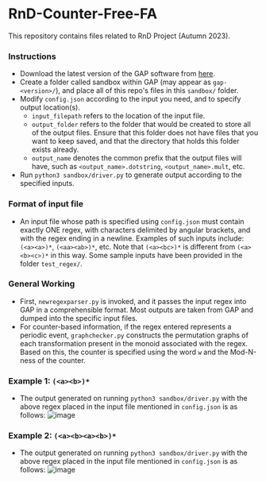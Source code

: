 # RnD-Counter-Free-FA
This repository contains files related to RnD Project (Autumn 2023).

### Instructions
- Download the latest version of the GAP software from [here](https://www.gap-system.org/Download/).
- Create a folder called sandbox within GAP (may appear as ```gap-<version>/```), and place all of this repo's files in this ```sandbox/``` folder.
- Modify ```config.json``` according to the input you need, and to specify output location(s).
  - ```input_filepath``` refers to the location of the input file.
  - ```output_folder``` refers to the folder that would be created to store all of the output files. Ensure that this folder does not have files that you want to keep saved, and that the directory that holds this folder exists already.
  - ```output_name``` denotes the common prefix that the output files will have, such as ```<output_name>.dotstring```, ```<output_name>.mult```, etc.
- Run ```python3 sandbox/driver.py``` to generate output according to the specified inputs.

### Format of input file
- An input file whose path is specified using ```config.json``` must contain exactly ONE regex, with characters delimited by angular brackets, and with the regex ending in a newline. Examples of such inputs include: ```(<a><a>)*```, ```(<aa><ab>)*```, etc. Note that ```(<a><bc>)*``` is different from ```(<a><b><c>)*``` in this way. Some sample inputs have been provided in the folder ```test_regex/```.

### General Working
- First, ```newregexparser.py``` is invoked, and it passes the input regex into GAP in a comprehensible format. Most outputs are taken from GAP and dumped into the specific input files.
- For counter-based information, if the regex entered represents a periodic event, ```graphchecker.py``` constructs the permutation graphs of each transformation present in the monoid associated with the regex. Based on this, the counter is specified using the word ```w``` and the Mod-N-ness of the counter.

### Example 1: ```(<a><b>)*```
- The output generated on running  ```python3 sandbox/driver.py``` with the above regex placed in the input file mentioned in ```config.json``` is as follows:
![image](https://github.com/Whitelisted2/RnD-Counter-Free-FA/assets/90827725/e9b74a73-ec82-4b4e-975f-29edd8bf6e45)


### Example 2: ```(<a><b><a><b>)*```
- The output generated on running  ```python3 sandbox/driver.py``` with the above regex placed in the input file mentioned in ```config.json``` is as follows:
![image](https://github.com/Whitelisted2/RnD-Counter-Free-FA/assets/90827725/4ade3453-4566-41ed-8182-36611ec443dc)


